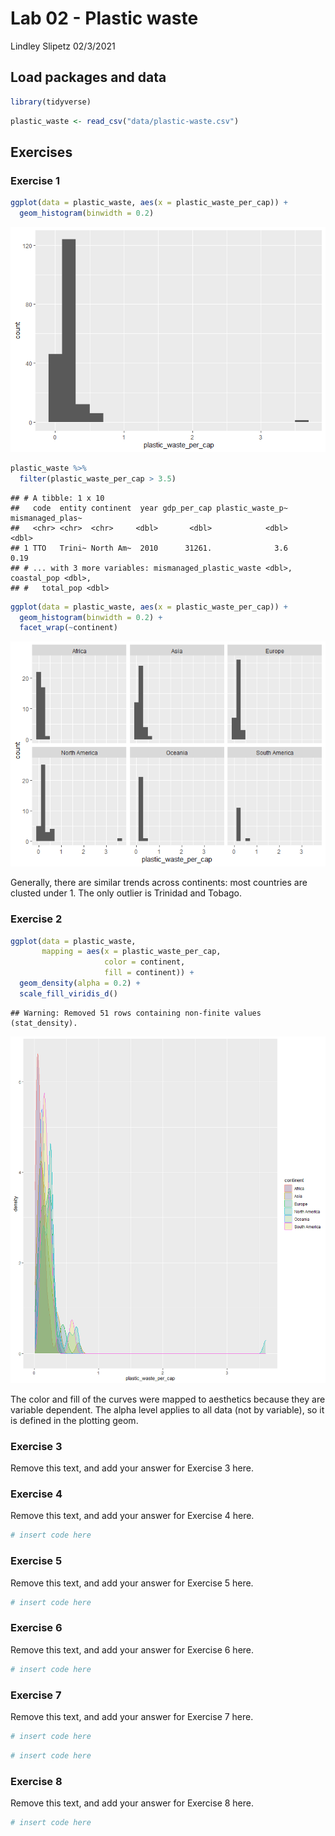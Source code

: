 Lab 02 - Plastic waste
================
Lindley Slipetz
02/3/2021

## Load packages and data

``` r
library(tidyverse) 
```

``` r
plastic_waste <- read_csv("data/plastic-waste.csv")
```

## Exercises

### Exercise 1

``` r
ggplot(data = plastic_waste, aes(x = plastic_waste_per_cap)) +
  geom_histogram(binwidth = 0.2)
```

![](lab-02_files/figure-gfm/plastic-per-cap-1.png)<!-- -->

``` r
plastic_waste %>%
  filter(plastic_waste_per_cap > 3.5)
```

    ## # A tibble: 1 x 10
    ##   code  entity continent  year gdp_per_cap plastic_waste_p~ mismanaged_plas~
    ##   <chr> <chr>  <chr>     <dbl>       <dbl>            <dbl>            <dbl>
    ## 1 TTO   Trini~ North Am~  2010      31261.              3.6             0.19
    ## # ... with 3 more variables: mismanaged_plastic_waste <dbl>, coastal_pop <dbl>,
    ## #   total_pop <dbl>

``` r
ggplot(data = plastic_waste, aes(x = plastic_waste_per_cap)) +
  geom_histogram(binwidth = 0.2) +
  facet_wrap(~continent)
```

![](lab-02_files/figure-gfm/continent-1.png)<!-- -->

Generally, there are similar trends across continents: most countries
are clusted under 1. The only outlier is Trinidad and Tobago.

### Exercise 2

``` r
ggplot(data = plastic_waste, 
       mapping = aes(x = plastic_waste_per_cap, 
                     color = continent, 
                     fill = continent)) +
  geom_density(alpha = 0.2) +
  scale_fill_viridis_d()
```

    ## Warning: Removed 51 rows containing non-finite values (stat_density).

![](lab-02_files/figure-gfm/plastic-waste-density-1.png)<!-- -->

The color and fill of the curves were mapped to aesthetics because they
are variable dependent. The alpha level applies to all data (not by
variable), so it is defined in the plotting geom.

### Exercise 3

Remove this text, and add your answer for Exercise 3 here.

### Exercise 4

Remove this text, and add your answer for Exercise 4 here.

``` r
# insert code here
```

### Exercise 5

Remove this text, and add your answer for Exercise 5 here.

``` r
# insert code here
```

### Exercise 6

Remove this text, and add your answer for Exercise 6 here.

``` r
# insert code here
```

### Exercise 7

Remove this text, and add your answer for Exercise 7 here.

``` r
# insert code here
```

``` r
# insert code here
```

### Exercise 8

Remove this text, and add your answer for Exercise 8 here.

``` r
# insert code here
```
